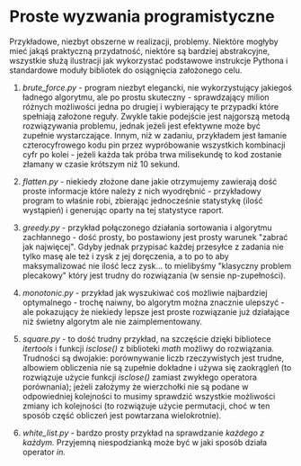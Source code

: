 # Proste wyzwania programistyczne

Przykładowe, niezbyt obszerne w realizacji, problemy. Niektóre mogłyby mieć
jakąś praktyczną przydatność, niektóre są bardziej abstrakcyjne, wszystkie służą
ilustracji jak wykorzystać podstawowe instrukcje Pythona i standardowe moduły
bibliotek do osiągnięcia założonego celu.

1. *brute_force.py* - program niezbyt elegancki, nie wykorzystujący jakiegoś
   ładnego algorytmu, ale po prostu skuteczny - sprawdzający milion różnych
   możliwości jedna po drugiej i wybierający te przypadki które spełniają 
   założone reguły. Zwykle takie podejście jest najgorszą metodą rozwiązywania
   problemu, jednak jeżeli jest efektywne może być zupełnie wystarczające.
   Innym, niż w zadaniu, przykładem jest łamanie czterocyfrowego kodu pin przez
   wypróbowanie wszystkich kombinacji cyfr po kolei - jeżeli każda tak próba
   trwa milisekundę to kod zostanie złamany w czasie krótszym niż 10 sekund.

1. *flatten.py* - niekiedy złożone dane jakie otrzymujemy zawierają dość proste
   informacje które należy z nich wyodrębnić - przykładowy program to właśnie
   robi, zbierając jednocześnie statystykę (ilość wystąpień) i generując oparty
   na tej statystyce raport.

1. *greedy.py* - przykład połączonego działania sortowania i algorytmu
   zachłannego - dość prosty, bo postawiony jest prosty warunek "zabrać jak
   najwięcej". Gdyby jednak przypisać każdej przesyłce z zadania nie tylko
   masę ale też i zysk z jej doręczenia, a to po to aby maksymalizować nie ilość
   lecz zysk... to mielibyśmy "klasyczny problem plecakowy" który jest trudny
   do rozwiązania (w sensie np-zupełności).

1. *monotonic.py* - przykład jak wyszukiwać coś możliwie najbardziej
   optymalnego - trochę naiwny, bo algorytm można znacznie ulepszyć - ale
   pokazujący że niekiedy lepsze jest proste rozwiązanie już działające niż
   świetny algorytm ale nie zaimplementowany.

1. *square.py* - to dość trudny przykład, na szczęście dzięki bibliotece
   *itertools* i funkcji *isclose()* z biblioteki *math* możliwy do rozwiązania.
   Trudności są dwojakie: porównywanie liczb rzeczywistych jest trudne, albowiem
   obliczenia nie są zupełnie dokładne i używa się zaokrągleń (to rozwiązuje
   użycie funkcji *isclose()* zamiast zwykłego operatora porównania); jeżeli
   założymy że wierzchołki nie są podane w odpowiedniej kolejności to musimy
   sprawdzić wszystkie możliwości zmiany ich kolejności (to rozwiązuje
   użycie permutacji, choć w ten sposób część obliczeń jest powtarzana
   wielokrotnie).

1. *white_list.py* - bardzo prosty przykład na sprawdzanie *każdego z każdym.*
   Przyjemną niespodzianką może być w jaki sposób działa operator *in.*
   
